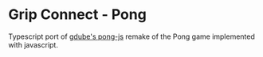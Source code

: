 # Grip Connect - Pong

Typescript port of [gdube's pong-js](https://github.com/gdube/pong-js) remake of the Pong game implemented with
javascript.
